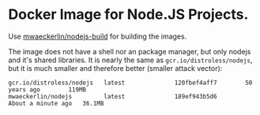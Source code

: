 # Docker Image for Node.JS Projects.

Use [mwaeckerlin/nodejs-build](https://github.com/mwaeckerlin/nodejs-build) for building the images.

The image does not have a shell nor an package manager, but only nodejs and it's shared libraries. It is nearly the same as `gcr.io/distroless/nodejs`, but it is much smaller and therefore better (smaller attack vector):

    gcr.io/distroless/nodejs   latest              120fbef4aff7        50 years ago        119MB
    mwaeckerlin/nodejs         latest              189ef943b5d6        About a minute ago   36.1MB
